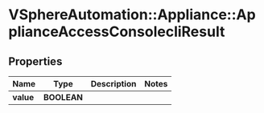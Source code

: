 # VSphereAutomation::Appliance::ApplianceAccessConsolecliResult

## Properties
Name | Type | Description | Notes
------------ | ------------- | ------------- | -------------
**value** | **BOOLEAN** |  | 



